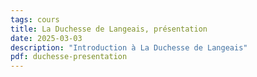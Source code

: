 ```yaml
---
tags: cours
title: La Duchesse de Langeais, présentation
date: 2025-03-03
description: "Introduction à La Duchesse de Langeais"
pdf: duchesse-presentation
---
```

